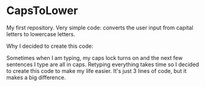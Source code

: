 # CapsToLower
My first repository. Very simple code: converts the user input from capital letters to lowercase letters.

Why I decided to create this code: 

Sometimes when I am typing, my caps lock turns on and the next few sentences I type are all in caps. Retyping everything takes time so I decided to create this
code to make my life easier. It's just 3 lines of code, but it makes a big difference.
